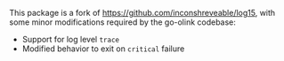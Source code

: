 This package is a fork of https://github.com/inconshreveable/log15, with some
minor modifications required by the go-olink codebase:

 * Support for log level `trace`
 * Modified behavior to exit on `critical` failure
